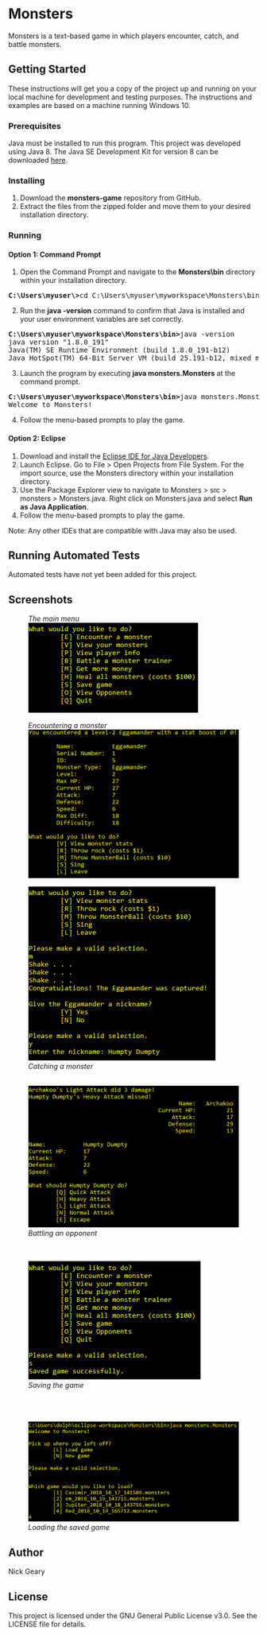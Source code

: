 # Monsters

Monsters is a text-based game in which players encounter, catch, and battle monsters.

## Getting Started

These instructions will get you a copy of the project up and running on your local machine for development and testing purposes. The instructions and examples are based on a machine running Windows 10.

### Prerequisites

Java must be installed to run this program. This project was developed using Java 8. The Java SE Development Kit for version 8 can be downloaded [here](https://www.oracle.com/technetwork/java/javase/downloads/jdk8-downloads-2133151.html).

### Installing

1. Download the **monsters-game** repository from GitHub.
2. Extract the files from the zipped folder and move them to your desired installation directory.

### Running

#### Option 1: Command Prompt

1. Open the Command Prompt and navigate to the **Monsters\bin** directory within your installation directory.
<pre>
<b>C:\Users\myuser\></b>cd C:\Users\myuser\myworkspace\Monsters\bin
</pre>
2. Run the **java -version** command to confirm that Java is installed and your user environment variables are set correctly.
<pre>
<b>C:\Users\myuser\myworkspace\Monsters\bin></b>java -version
java version "1.8.0_191"
Java(TM) SE Runtime Environment (build 1.8.0_191-b12)
Java HotSpot(TM) 64-Bit Server VM (build 25.191-b12, mixed mode)
</pre>
3. Launch the program by executing **java monsters.Monsters** at the command prompt.
<pre>
<b>C:\Users\myuser\myworkspace\Monsters\bin></b>java monsters.Monsters
Welcome to Monsters!
</pre>
4. Follow the menu-based prompts to play the game.

#### Option 2: Eclipse

1. Download and install the [Eclipse IDE for Java Developers](http://www.eclipse.org/downloads/packages/release/2018-09/r/eclipse-ide-java-and-dsl-developers).
2. Launch Eclipse. Go to File > Open Projects from File System. For the import source, use the Monsters directory within your installation directory.
3. Use the Package Explorer view to navigate to Monsters > src > monsters > Monsters.java. Right click on Monsters.java and select **Run as Java Application**.
4. Follow the menu-based prompts to play the game.

Note: Any other IDEs that are compatible with Java may also be used.

## Running Automated Tests

Automated tests have not yet been added for this project.

## Screenshots

<figure>
  <figcaption><em>The main menu</em></figcaption>
  <img src="https://raw.githubusercontent.com/ngeary/monsters-game/master/Monsters/img/screenshots/main_menu.png" alt="image"/>
</figure>

<figure>
  <figcaption><em>Encountering a monster</em><br></figcaption>
  <img src="https://raw.githubusercontent.com/ngeary/monsters-game/master/Monsters/img/screenshots/encounter.png" alt="image"/>
</figure>

<figure>
  <img src="https://raw.githubusercontent.com/ngeary/monsters-game/master/Monsters/img/screenshots/catch.png" alt="image"/>
  <figcaption><em>Catching a monster</em><br><br></figcaption>
</figure>

<figure>
  <img src="https://raw.githubusercontent.com/ngeary/monsters-game/master/Monsters/img/screenshots/battle_03.png" alt="image"/>
  <figcaption><em>Battling an opponent</em><br><br><br></figcaption>
</figure>

<figure>
  <img src="https://raw.githubusercontent.com/ngeary/monsters-game/master/Monsters/img/screenshots/save_game.png" alt="image"/>
  <figcaption><em>Saving the game</em><br><br><br><br></figcaption>
</figure>

<figure>
  <img src="https://raw.githubusercontent.com/ngeary/monsters-game/master/Monsters/img/screenshots/load_game.png" alt="image"/>
  <figcaption><em>Loading the saved game</em></figcaption>
</figure>

## Author

Nick Geary

## License

This project is licensed under the GNU General Public License v3.0. See the LICENSE file for details.
